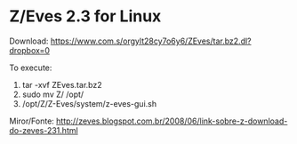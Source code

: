 # Z/Eves 2.3 for Linux

Download: https://www.com.s/orgylt28cy7o6y6/ZEves/tar.bz2.dl?dropbox=0  

To execute:  
1. tar -xvf ZEves.tar.bz2  
2. sudo mv Z/ /opt/  
3. /opt/Z/Z-Eves/system/z-eves-gui.sh  

Miror/Fonte: http://zeves.blogspot.com.br/2008/06/link-sobre-z-download-do-zeves-231.html
